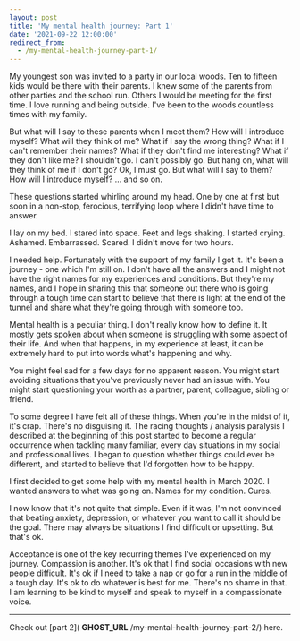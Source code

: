 ```yaml
---
layout: post
title: 'My mental health journey: Part 1'
date: '2021-09-22 12:00:00'
redirect_from:
  - /my-mental-health-journey-part-1/
---
```


My youngest son was invited to a party in our local woods. Ten to fifteen kids would be there with their parents. I knew some of the parents from other parties and the school run. Others I would be meeting for the first time. I love running and being outside. I've been to the woods countless times with my family.

But what will I say to these parents when I meet them? How will I introduce myself? What will they think of me? What if I say the wrong thing? What if I can't remember their names? What if they don't find me interesting? What if they don't like me? I shouldn't go. I can't possibly go. But hang on, what will they think of me if I don't go? Ok, I must go. But what will I say to them? How will I introduce myself? ... and so on.

These questions started whirling around my head. One by one at first but soon in a non-stop, ferocious, terrifying loop where I didn't have time to answer.

I lay on my bed. I stared into space. Feet and legs shaking. I started crying. Ashamed. Embarrassed. Scared. I didn't move for two hours.

I needed help. Fortunately with the support of my family I got it. It's been a journey - one which I'm still on. I don't have all the answers and I might not have the right names for my experiences and conditions. But they're my names, and I hope in sharing this that someone out there who is going through a tough time can start to believe that there is light at the end of the tunnel and share what they're going through with someone too.

Mental health is a peculiar thing. I don't really know how to define it. It mostly gets spoken about when someone is struggling with some aspect of their life. And when that happens, in my experience at least, it can be extremely hard to put into words what's happening and why.

You might feel sad for a few days for no apparent reason. You might start avoiding situations that you've previously never had an issue with. You might start questioning your worth as a partner, parent, colleague, sibling or friend.

To some degree I have felt all of these things. When you're in the midst of it, it's crap. There's no disguising it. The racing thoughts / analysis paralysis I described at the beginning of this post started to become a regular occurrence when tackling many familiar, every day situations in my social and professional lives. I began to question whether things could ever be different, and started to believe that I'd forgotten how to be happy.

I first decided to get some help with my mental health in March 2020. I wanted answers to what was going on. Names for my condition. Cures.

I now know that it's not quite that simple. Even if it was, I'm not convinced that beating anxiety, depression, or whatever you want to call it should be the goal. There may always be situations I find difficult or upsetting. But that's ok.

Acceptance is one of the key recurring themes I've experienced on my journey. Compassion is another. It's ok that I find social occasions with new people difficult. It's ok if I need to take a nap or go for a run in the middle of a tough day. It's ok to do whatever is best for me. There's no shame in that. I am learning to be kind to myself and speak to myself in a compassionate voice.

* * *

Check out [part 2]( __GHOST_URL__ /my-mental-health-journey-part-2/) here.

